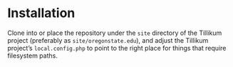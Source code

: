 Installation
============

Clone into or place the repository under the `site` directory of the Tillikum
project (preferably as `site/oregonstate.edu`), and adjust the Tillikum
project’s `local.config.php` to point to the right place for things that require
filesystem paths.
